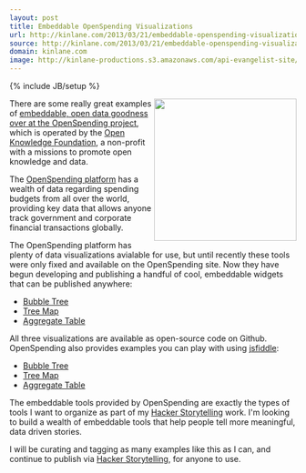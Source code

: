 ```yaml
---
layout: post
title: Embeddable OpenSpending Visualizations
url: http://kinlane.com/2013/03/21/embeddable-openspending-visualizations/
source: http://kinlane.com/2013/03/21/embeddable-openspending-visualizations/
domain: kinlane.com
image: http://kinlane-productions.s3.amazonaws.com/api-evangelist-site/blog/openspending-bubble-tree-visualization.png
---
```

{% include JB/setup %}

<p>
     <a href="http://openspending.org/blog/2013/03/20/How-to-Embed-Open-Spending-Databases-to-Your-Own-Website.html"><img src="https://s3.amazonaws.com/kinlane-productions/openspending/openspending-bubble-tree-visualization.png" alt="" width="250" align="right" /></a>
</p>
<p>
     There are some really great examples of <a href="http://openspending.org/blog/2013/03/20/How-to-Embed-Open-Spending-Databases-to-Your-Own-Website.html">embeddable, open data goodness over at the OpenSpending project</a>, which is operated by the <a href="http://okfn.org/">Open Knowledge Foundation</a>, a non-profit with a missions to promote open knowledge and data.
</p>
<p>
     The <a href="http://openspending.org/">OpenSpending platform</a> has a wealth of data regarding spending budgets from all over the world, providing key data that allows anyone track government and corporate financial transactions globally.
</p>
<p>
     The OpenSpending platform has plenty of data visualizations avialable for use, but until recently these tools were only fixed and available on the OpenSpending site. Now they have begun developing and publishing a handful of cool, embeddable widgets that can be published anywhere:
</p>
<ul class="mainlist">
     <li>
          <a href="https://github.com/openspending/openspendingjs/tree/master/widgets/bubbletree">Bubble Tree</a>
     </li>
     <li>
          <a href="https://github.com/openspending/openspendingjs/tree/master/widgets/treemap">Tree Map</a>
     </li>
     <li>
          <a href="https://github.com/openspending/openspendingjs/tree/master/widgets/aggregate_table">Aggregate Table</a>
     </li>
</ul>
<p>
     All three visualizations are available as open-source code on Github. OpenSpending also provides examples you can play with using <a href="http://jsfiddle.net/">jsfiddle</a>:
</p>
<ul class="mainlist">
     <li>
          <a href="http://jsfiddle.net/vitorbaptista/jhaKT/">Bubble Tree</a>
     </li>
     <li>
          <a href="http://jsfiddle.net/vitorbaptista/RVdNt/">Tree Map</a>
     </li>
     <li>
          <a href="http://jsfiddle.net/vitorbaptista/mFVMv/">Aggregate Table</a>
     </li>
</ul>
<p>
     The embeddable tools provided by OpenSpending are exactly the types of tools I want to organize as part of my <a href="http://hackerstorytelling.com/">Hacker Storytelling</a> work. I'm looking to build a wealth of embeddable tools that help people tell more meaningful, data driven stories.
</p>
<p>
     I will be curating and tagging as many examples like this as I can, and continue to publish via <a href="http://hackerstorytelling.com/">Hacker Storytelling</a>, for anyone to use.
</p>